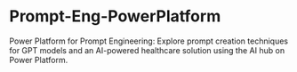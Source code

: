 # Prompt-Eng-PowerPlatform
Power Platform for Prompt Engineering: Explore prompt creation techniques for GPT models and an AI-powered healthcare solution using the AI hub on Power Platform.
